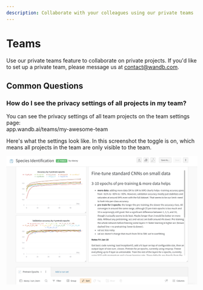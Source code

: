 ```yaml
---
description: Collaborate with your colleagues using our private teams
---
```


# Teams

Use our private teams feature to collaborate on private projects. If you'd like to set up a private team, please message us at contact@wandb.com. 

## Common Questions

### How do I see the privacy settings of all projects in my team?

You can see the privacy settings of all team projects on the team settings page:  
app.wandb.ai/teams/my-awesome-team

Here's what the settings look like. In this screenshot the toggle is on, which means all projects in the team are only visible to the team.

![](../../.gitbook/assets/image%20%286%29.png)

